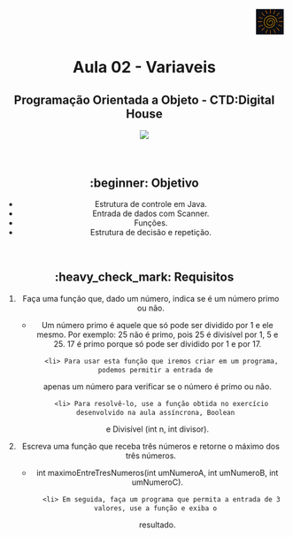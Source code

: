 <div align="right"> <img src="https://github.com/lipollis/Imagens-Git/blob/main/sun%20-%20git.jpg" width="50px"/> </div>

<h1 align="center"> Aula 02 - Variaveis </h1>
<h2 align="center"> Programação Orientada a Objeto - CTD:Digital House </h2>

<div align="center">
  <img src="https://cdn.jsdelivr.net/gh/devicons/devicon/icons/java/java-original-wordmark.svg" width="70px"/>
  <br>
  <br>
  

<br>
<h2>:beginner: Objetivo</h2>

<p align="justify">
  <ul>
    <li>Estrutura de controle em Java.</li>
    <li>Entrada de dados com Scanner.</li>
    <li>Funções.</li>
    <li>Estrutura de decisão e repetição.</li>
  </ul>

</p>

<br>
<h2>:heavy_check_mark: Requisitos </h2>

<ol>
  <li> Faça uma função que, dado um número, indica se é um número primo ou não. </li>
    <ul>
      <li> Um número primo é aquele que só pode ser dividido por 1 e ele mesmo. Por exemplo: 25 
      não é primo, pois 25 é divisível por 1, 5 e 25. 17 é primo porque só pode ser dividido por 1 e por 17.</li>
      
      <li> Para usar esta função que iremos criar em um programa, podemos permitir a entrada de 
apenas um número para verificar se o número é primo ou não.</li>

      <li> Para resolvê-lo, use a função obtida no exercício desenvolvido na aula assíncrona, Boolean 
e Divisível (int n, int divisor). </li>
  </ul>

  <li> Escreva uma função que receba três números e retorne o máximo dos três números. </li>
    <ul>
      <li> int maximoEntreTresNumeros(int umNumeroA, int umNumeroB, int umNumeroC). </li>
      
      <li> Em seguida, faça um programa que permita a entrada de 3 valores, use a função e exiba o 
resultado. </li>
  </ul>
</ol>
